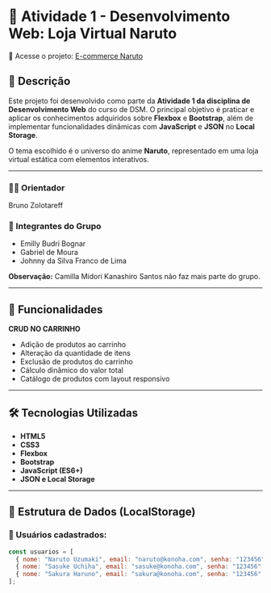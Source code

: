 # 🛒 Atividade 1 - Desenvolvimento Web: Loja Virtual Naruto

🔗 Acesse o projeto: [E-commerce Naruto](https://emillybudribognar.github.io/E-commerce-Naruto/)

## 🧾 Descrição

Este projeto foi desenvolvido como parte da **Atividade 1 da disciplina de Desenvolvimento Web** do curso de DSM. O principal objetivo é praticar e aplicar os conhecimentos adquiridos sobre **Flexbox** e **Bootstrap**, além de implementar funcionalidades dinâmicas com **JavaScript** e **JSON** no **Local Storage**.

O tema escolhido é o universo do anime **Naruto**, representado em uma loja virtual estática com elementos interativos.

---

### 👨‍🏫 Orientador
Bruno Zolotareff

### 👥 Integrantes do Grupo
- Emilly Budri Bognar  
- Gabriel de Moura  
- Johnny da Silva Franco de Lima  

**Observação:** Camilla Midori Kanashiro Santos não faz mais parte do grupo.

---

## 🚀 Funcionalidades

**CRUD NO CARRINHO**
- Adição de produtos ao carrinho
- Alteração da quantidade de itens
- Exclusão de produtos do carrinho
- Cálculo dinâmico do valor total
- Catálogo de produtos com layout responsivo

---

## 🛠️ Tecnologias Utilizadas

- **HTML5**
- **CSS3**
- **Flexbox**
- **Bootstrap**
- **JavaScript (ES6+)**
- **JSON e Local Storage**

---

## 🧪 Estrutura de Dados (LocalStorage)

### 👥 Usuários cadastrados:

```js
const usuarios = [
  { nome: "Naruto Uzumaki", email: "naruto@konoha.com", senha: "123456" },
  { nome: "Sasuke Uchiha", email: "sasuke@konoha.com", senha: "123456" },
  { nome: "Sakura Haruno", email: "sakura@konoha.com", senha: "123456" }
];
